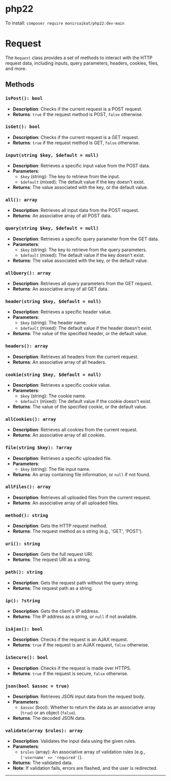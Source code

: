 # php22

To install: `composer require monirsaikat/php22:dev-main`

# Request

The `Request` class provides a set of methods to interact with the HTTP request data, including inputs, query parameters, headers, cookies, files, and more.

## Methods

### `isPost(): bool`

- **Description**: Checks if the current request is a POST request.
- **Returns**: `true` if the request method is POST, `false` otherwise.

### `isGet(): bool`

- **Description**: Checks if the current request is a GET request.
- **Returns**: `true` if the request method is GET, `false` otherwise.

### `input(string $key, $default = null)`

- **Description**: Retrieves a specific input value from the POST data.
- **Parameters**:
  - `$key` (string): The key to retrieve from the input.
  - `$default` (mixed): The default value if the key doesn't exist.
- **Returns**: The value associated with the key, or the default value.

### `all(): array`

- **Description**: Retrieves all input data from the POST request.
- **Returns**: An associative array of all POST data.

### `query(string $key, $default = null)`

- **Description**: Retrieves a specific query parameter from the GET data.
- **Parameters**:
  - `$key` (string): The key to retrieve from the query parameters.
  - `$default` (mixed): The default value if the key doesn't exist.
- **Returns**: The value associated with the key, or the default value.

### `allQuery(): array`

- **Description**: Retrieves all query parameters from the GET request.
- **Returns**: An associative array of all GET data.

### `header(string $key, $default = null)`

- **Description**: Retrieves a specific header value.
- **Parameters**:
  - `$key` (string): The header name.
  - `$default` (mixed): The default value if the header doesn't exist.
- **Returns**: The value of the specified header, or the default value.

### `headers(): array`

- **Description**: Retrieves all headers from the current request.
- **Returns**: An associative array of all headers.

### `cookie(string $key, $default = null)`

- **Description**: Retrieves a specific cookie value.
- **Parameters**:
  - `$key` (string): The cookie name.
  - `$default` (mixed): The default value if the cookie doesn't exist.
- **Returns**: The value of the specified cookie, or the default value.

### `allCookies(): array`

- **Description**: Retrieves all cookies from the current request.
- **Returns**: An associative array of all cookies.

### `file(string $key): ?array`

- **Description**: Retrieves a specific uploaded file.
- **Parameters**:
  - `$key` (string): The file input name.
- **Returns**: An array containing file information, or `null` if not found.

### `allFiles(): array`

- **Description**: Retrieves all uploaded files from the current request.
- **Returns**: An associative array of all uploaded files.

### `method(): string`

- **Description**: Gets the HTTP request method.
- **Returns**: The request method as a string (e.g., 'GET', 'POST').

### `uri(): string`

- **Description**: Gets the full request URI.
- **Returns**: The request URI as a string.

### `path(): string`

- **Description**: Gets the request path without the query string.
- **Returns**: The request path as a string.

### `ip(): ?string`

- **Description**: Gets the client's IP address.
- **Returns**: The IP address as a string, or `null` if not available.

### `isAjax(): bool`

- **Description**: Checks if the request is an AJAX request.
- **Returns**: `true` if the request is an AJAX request, `false` otherwise.

### `isSecure(): bool`

- **Description**: Checks if the request is made over HTTPS.
- **Returns**: `true` if the request is secure, `false` otherwise.

### `json(bool $assoc = true)`

- **Description**: Retrieves JSON input data from the request body.
- **Parameters**:
  - `$assoc` (bool): Whether to return the data as an associative array (`true`) or an object (`false`).
- **Returns**: The decoded JSON data.

### `validate(array $rules): array`

- **Description**: Validates the input data using the given rules.
- **Parameters**:
  - `$rules` (array): An associative array of validation rules (e.g., `['username' => 'required']`).
- **Returns**: The validated data.
- **Note**: If validation fails, errors are flashed, and the user is redirected.

---
